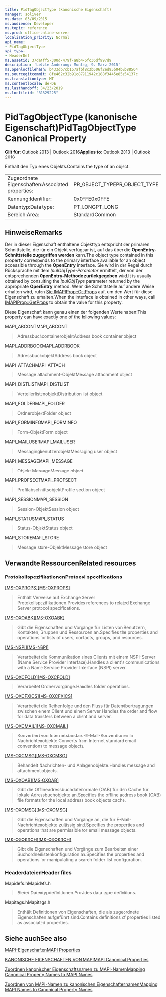 ```yaml
---
title: PidTagObjectType (kanonische Eigenschaft)
manager: soliver
ms.date: 03/09/2015
ms.audience: Developer
ms.topic: reference
ms.prod: office-online-server
localization_priority: Normal
api_name:
- PidTagObjectType
api_type:
- HeaderDef
ms.assetid: 37da4ff5-300d-479f-a8b4-6fc36df997d9
description: 'Letzte Änderung: Montag, 9. März 2015'
ms.openlocfilehash: b433db7cb157afbf8c3b506f2ed95b04b7b88564
ms.sourcegitcommit: 8fe462c32b91c87911942c188f3445e85a54137c
ms.translationtype: MT
ms.contentlocale: de-DE
ms.lasthandoff: 04/23/2019
ms.locfileid: "32329225"
---
```

# <a name="pidtagobjecttype-canonical-property"></a><span data-ttu-id="47873-103">PidTagObjectType (kanonische Eigenschaft)</span><span class="sxs-lookup"><span data-stu-id="47873-103">PidTagObjectType Canonical Property</span></span>

  
  
<span data-ttu-id="47873-104">**Gilt für**: Outlook 2013 | Outlook 2016</span><span class="sxs-lookup"><span data-stu-id="47873-104">**Applies to**: Outlook 2013 | Outlook 2016</span></span> 
  
<span data-ttu-id="47873-105">Enthält den Typ eines Objekts.</span><span class="sxs-lookup"><span data-stu-id="47873-105">Contains the type of an object.</span></span> 
  
|||
|:-----|:-----|
|<span data-ttu-id="47873-106">Zugeordnete Eigenschaften:</span><span class="sxs-lookup"><span data-stu-id="47873-106">Associated properties:</span></span>  <br/> |<span data-ttu-id="47873-107">PR_OBJECT_TYPE</span><span class="sxs-lookup"><span data-stu-id="47873-107">PR_OBJECT_TYPE</span></span>  <br/> |
|<span data-ttu-id="47873-108">Kennung:</span><span class="sxs-lookup"><span data-stu-id="47873-108">Identifier:</span></span>  <br/> |<span data-ttu-id="47873-109">0x0FFE</span><span class="sxs-lookup"><span data-stu-id="47873-109">0x0FFE</span></span>  <br/> |
|<span data-ttu-id="47873-110">Datentyp:</span><span class="sxs-lookup"><span data-stu-id="47873-110">Data type:</span></span>  <br/> |<span data-ttu-id="47873-111">PT_LONG</span><span class="sxs-lookup"><span data-stu-id="47873-111">PT_LONG</span></span>  <br/> |
|<span data-ttu-id="47873-112">Bereich:</span><span class="sxs-lookup"><span data-stu-id="47873-112">Area:</span></span>  <br/> |<span data-ttu-id="47873-113">Standard</span><span class="sxs-lookup"><span data-stu-id="47873-113">Common</span></span>  <br/> |
   
## <a name="remarks"></a><span data-ttu-id="47873-114">Hinweise</span><span class="sxs-lookup"><span data-stu-id="47873-114">Remarks</span></span>

<span data-ttu-id="47873-115">Der in dieser Eigenschaft enthaltene Objekttyp entspricht der primären Schnittstelle, die für ein Objekt verfügbar ist, auf das über die **OpenEntry-Schnittstelle zugegriffen werden** kann.</span><span class="sxs-lookup"><span data-stu-id="47873-115">The object type contained in this property corresponds to the primary interface available for an object accessible through the **OpenEntry** interface.</span></span> <span data-ttu-id="47873-116">Sie wird in der Regel durch Rücksprache mit dem  _lpulObjType-Parameter_ ermittelt, der von der entsprechenden **OpenEntry-Methode zurückgegeben** wird.</span><span class="sxs-lookup"><span data-stu-id="47873-116">It is usually obtained by consulting the  _lpulObjType_ parameter returned by the appropriate **OpenEntry** method.</span></span> <span data-ttu-id="47873-117">Wenn die Schnittstelle auf andere Weise erhalten wird, rufen [Sie IMAPIProp::GetProps](imapiprop-getprops.md) auf, um den Wert für diese Eigenschaft zu erhalten.</span><span class="sxs-lookup"><span data-stu-id="47873-117">When the interface is obtained in other ways, call [IMAPIProp::GetProps](imapiprop-getprops.md) to obtain the value for this property.</span></span> 
  
<span data-ttu-id="47873-118">Diese Eigenschaft kann genau einen der folgenden Werte haben:</span><span class="sxs-lookup"><span data-stu-id="47873-118">This property can have exactly one of the following values:</span></span>
  
<span data-ttu-id="47873-119">MAPI_ABCONT</span><span class="sxs-lookup"><span data-stu-id="47873-119">MAPI_ABCONT</span></span> 
  
> <span data-ttu-id="47873-120">Adressbuchcontainerobjekt</span><span class="sxs-lookup"><span data-stu-id="47873-120">Address book container object</span></span> 
    
<span data-ttu-id="47873-121">MAPI_ADDRBOOK</span><span class="sxs-lookup"><span data-stu-id="47873-121">MAPI_ADDRBOOK</span></span> 
  
> <span data-ttu-id="47873-122">Adressbuchobjekt</span><span class="sxs-lookup"><span data-stu-id="47873-122">Address book object</span></span> 
    
<span data-ttu-id="47873-123">MAPI_ATTACH</span><span class="sxs-lookup"><span data-stu-id="47873-123">MAPI_ATTACH</span></span> 
  
> <span data-ttu-id="47873-124">Message attachment-Objekt</span><span class="sxs-lookup"><span data-stu-id="47873-124">Message attachment object</span></span> 
    
<span data-ttu-id="47873-125">MAPI_DISTLIST</span><span class="sxs-lookup"><span data-stu-id="47873-125">MAPI_DISTLIST</span></span> 
  
> <span data-ttu-id="47873-126">Verteilerlistenobjekt</span><span class="sxs-lookup"><span data-stu-id="47873-126">Distribution list object</span></span> 
    
<span data-ttu-id="47873-127">MAPI_FOLDER</span><span class="sxs-lookup"><span data-stu-id="47873-127">MAPI_FOLDER</span></span> 
  
> <span data-ttu-id="47873-128">Ordnerobjekt</span><span class="sxs-lookup"><span data-stu-id="47873-128">Folder object</span></span> 
    
<span data-ttu-id="47873-129">MAPI_FORMINFO</span><span class="sxs-lookup"><span data-stu-id="47873-129">MAPI_FORMINFO</span></span> 
  
> <span data-ttu-id="47873-130">Form-Objekt</span><span class="sxs-lookup"><span data-stu-id="47873-130">Form object</span></span> 
    
<span data-ttu-id="47873-131">MAPI_MAILUSER</span><span class="sxs-lookup"><span data-stu-id="47873-131">MAPI_MAILUSER</span></span> 
  
> <span data-ttu-id="47873-132">Messagingbenutzerobjekt</span><span class="sxs-lookup"><span data-stu-id="47873-132">Messaging user object</span></span> 
    
<span data-ttu-id="47873-133">MAPI_MESSAGE</span><span class="sxs-lookup"><span data-stu-id="47873-133">MAPI_MESSAGE</span></span> 
  
> <span data-ttu-id="47873-134">Objekt Message</span><span class="sxs-lookup"><span data-stu-id="47873-134">Message object</span></span> 
    
<span data-ttu-id="47873-135">MAPI_PROFSECT</span><span class="sxs-lookup"><span data-stu-id="47873-135">MAPI_PROFSECT</span></span> 
  
> <span data-ttu-id="47873-136">Profilabschnittsobjekt</span><span class="sxs-lookup"><span data-stu-id="47873-136">Profile section object</span></span> 
    
<span data-ttu-id="47873-137">MAPI_SESSION</span><span class="sxs-lookup"><span data-stu-id="47873-137">MAPI_SESSION</span></span> 
  
> <span data-ttu-id="47873-138">Session-Objekt</span><span class="sxs-lookup"><span data-stu-id="47873-138">Session object</span></span> 
    
<span data-ttu-id="47873-139">MAPI_STATUS</span><span class="sxs-lookup"><span data-stu-id="47873-139">MAPI_STATUS</span></span> 
  
> <span data-ttu-id="47873-140">Status-Objekt</span><span class="sxs-lookup"><span data-stu-id="47873-140">Status object</span></span> 
    
<span data-ttu-id="47873-141">MAPI_STORE</span><span class="sxs-lookup"><span data-stu-id="47873-141">MAPI_STORE</span></span> 
  
> <span data-ttu-id="47873-142">Message store-Objekt</span><span class="sxs-lookup"><span data-stu-id="47873-142">Message store object</span></span>
    
## <a name="related-resources"></a><span data-ttu-id="47873-143">Verwandte Ressourcen</span><span class="sxs-lookup"><span data-stu-id="47873-143">Related resources</span></span>

### <a name="protocol-specifications"></a><span data-ttu-id="47873-144">Protokollspezifikationen</span><span class="sxs-lookup"><span data-stu-id="47873-144">Protocol specifications</span></span>

<span data-ttu-id="47873-145">[[MS-OXPROPS]](https://msdn.microsoft.com/library/f6ab1613-aefe-447d-a49c-18217230b148%28Office.15%29.aspx)</span><span class="sxs-lookup"><span data-stu-id="47873-145">[[MS-OXPROPS]](https://msdn.microsoft.com/library/f6ab1613-aefe-447d-a49c-18217230b148%28Office.15%29.aspx)</span></span>
  
> <span data-ttu-id="47873-146">Enthält Verweise auf Exchange Server Protokollspezifikationen.</span><span class="sxs-lookup"><span data-stu-id="47873-146">Provides references to related Exchange Server protocol specifications.</span></span>
    
<span data-ttu-id="47873-147">[[MS-OXOABK]](https://msdn.microsoft.com/library/f4cf9b4c-9232-4506-9e71-2270de217614%28Office.15%29.aspx)</span><span class="sxs-lookup"><span data-stu-id="47873-147">[[MS-OXOABK]](https://msdn.microsoft.com/library/f4cf9b4c-9232-4506-9e71-2270de217614%28Office.15%29.aspx)</span></span>
  
> <span data-ttu-id="47873-148">Gibt die Eigenschaften und Vorgänge für Listen von Benutzern, Kontakten, Gruppen und Ressourcen an.</span><span class="sxs-lookup"><span data-stu-id="47873-148">Specifies the properties and operations for lists of users, contacts, groups, and resources.</span></span>
    
<span data-ttu-id="47873-149">[[MS-NSPI]](https://msdn.microsoft.com/library/6dd0a3ea-b4d4-4a73-a857-add03a89a543%28Office.15%29.aspx)</span><span class="sxs-lookup"><span data-stu-id="47873-149">[[MS-NSPI]](https://msdn.microsoft.com/library/6dd0a3ea-b4d4-4a73-a857-add03a89a543%28Office.15%29.aspx)</span></span>
  
> <span data-ttu-id="47873-150">Verarbeitet die Kommunikation eines Clients mit einem NSPI-Server (Name Service Provider Interface).</span><span class="sxs-lookup"><span data-stu-id="47873-150">Handles a client's communications with a Name Service Provider Interface (NSPI) server.</span></span>
    
<span data-ttu-id="47873-151">[[MS-OXCFOLD]](https://msdn.microsoft.com/library/c0f31b95-c07f-486c-98d9-535ed9705fbf%28Office.15%29.aspx)</span><span class="sxs-lookup"><span data-stu-id="47873-151">[[MS-OXCFOLD]](https://msdn.microsoft.com/library/c0f31b95-c07f-486c-98d9-535ed9705fbf%28Office.15%29.aspx)</span></span>
  
> <span data-ttu-id="47873-152">Verarbeitet Ordnervorgänge.</span><span class="sxs-lookup"><span data-stu-id="47873-152">Handles folder operations.</span></span>
    
<span data-ttu-id="47873-153">[[MS-OXCFXICS]](https://msdn.microsoft.com/library/b9752f3d-d50d-44b8-9e6b-608a117c8532%28Office.15%29.aspx)</span><span class="sxs-lookup"><span data-stu-id="47873-153">[[MS-OXCFXICS]](https://msdn.microsoft.com/library/b9752f3d-d50d-44b8-9e6b-608a117c8532%28Office.15%29.aspx)</span></span>
  
> <span data-ttu-id="47873-154">Verarbeitet die Reihenfolge und den Fluss für Datenübertragungen zwischen einem Client und einem Server.</span><span class="sxs-lookup"><span data-stu-id="47873-154">Handles the order and flow for data transfers between a client and server.</span></span>
    
<span data-ttu-id="47873-155">[[MS-OXCMAIL]](https://msdn.microsoft.com/library/b60d48db-183f-4bf5-a908-f584e62cb2d4%28Office.15%29.aspx)</span><span class="sxs-lookup"><span data-stu-id="47873-155">[[MS-OXCMAIL]](https://msdn.microsoft.com/library/b60d48db-183f-4bf5-a908-f584e62cb2d4%28Office.15%29.aspx)</span></span>
  
> <span data-ttu-id="47873-156">Konvertiert von Internetstandard-E-Mail-Konventionen in Nachrichtenobjekte.</span><span class="sxs-lookup"><span data-stu-id="47873-156">Converts from Internet standard email conventions to message objects.</span></span>
    
<span data-ttu-id="47873-157">[[MS-OXCMSG]](https://msdn.microsoft.com/library/7fd7ec40-deec-4c06-9493-1bc06b349682%28Office.15%29.aspx)</span><span class="sxs-lookup"><span data-stu-id="47873-157">[[MS-OXCMSG]](https://msdn.microsoft.com/library/7fd7ec40-deec-4c06-9493-1bc06b349682%28Office.15%29.aspx)</span></span>
  
> <span data-ttu-id="47873-158">Behandelt Nachrichten- und Anlagenobjekte.</span><span class="sxs-lookup"><span data-stu-id="47873-158">Handles message and attachment objects.</span></span>
    
<span data-ttu-id="47873-159">[[MS-OXOAB]](https://msdn.microsoft.com/library/b4750386-66ec-4e69-abb6-208dd131c7de%28Office.15%29.aspx)</span><span class="sxs-lookup"><span data-stu-id="47873-159">[[MS-OXOAB]](https://msdn.microsoft.com/library/b4750386-66ec-4e69-abb6-208dd131c7de%28Office.15%29.aspx)</span></span>
  
> <span data-ttu-id="47873-160">Gibt die Offlineadressbuchdateiformate (OAB) für den Cache für lokale Adressbuchobjekte an.</span><span class="sxs-lookup"><span data-stu-id="47873-160">Specifies the offline address book (OAB) file formats for the local address book objects cache.</span></span>
    
<span data-ttu-id="47873-161">[[MS-OXOMSG]](https://msdn.microsoft.com/library/daa9120f-f325-4afb-a738-28f91049ab3c%28Office.15%29.aspx)</span><span class="sxs-lookup"><span data-stu-id="47873-161">[[MS-OXOMSG]](https://msdn.microsoft.com/library/daa9120f-f325-4afb-a738-28f91049ab3c%28Office.15%29.aspx)</span></span>
  
> <span data-ttu-id="47873-162">Gibt die Eigenschaften und Vorgänge an, die für E-Mail-Nachrichtenobjekte zulässig sind.</span><span class="sxs-lookup"><span data-stu-id="47873-162">Specifies the properties and operations that are permissible for email message objects.</span></span>
    
<span data-ttu-id="47873-163">[[MS-OXOSRCH]](https://msdn.microsoft.com/library/c72e49b8-78c7-4483-ad65-e46e9133673b%28Office.15%29.aspx)</span><span class="sxs-lookup"><span data-stu-id="47873-163">[[MS-OXOSRCH]](https://msdn.microsoft.com/library/c72e49b8-78c7-4483-ad65-e46e9133673b%28Office.15%29.aspx)</span></span>
  
> <span data-ttu-id="47873-164">Gibt die Eigenschaften und Vorgänge zum Bearbeiten einer Suchordnerlistenkonfiguration an.</span><span class="sxs-lookup"><span data-stu-id="47873-164">Specifies the properties and operations for manipulating a search folder list configuration.</span></span>
    
### <a name="header-files"></a><span data-ttu-id="47873-165">Headerdateien</span><span class="sxs-lookup"><span data-stu-id="47873-165">Header files</span></span>

<span data-ttu-id="47873-166">Mapidefs.h</span><span class="sxs-lookup"><span data-stu-id="47873-166">Mapidefs.h</span></span>
  
> <span data-ttu-id="47873-167">Bietet Datentypdefinitionen.</span><span class="sxs-lookup"><span data-stu-id="47873-167">Provides data type definitions.</span></span>
    
<span data-ttu-id="47873-168">Mapitags.h</span><span class="sxs-lookup"><span data-stu-id="47873-168">Mapitags.h</span></span>
  
> <span data-ttu-id="47873-169">Enthält Definitionen von Eigenschaften, die als zugeordnete Eigenschaften aufgeführt sind.</span><span class="sxs-lookup"><span data-stu-id="47873-169">Contains definitions of properties listed as associated properties.</span></span>
    
## <a name="see-also"></a><span data-ttu-id="47873-170">Siehe auch</span><span class="sxs-lookup"><span data-stu-id="47873-170">See also</span></span>



[<span data-ttu-id="47873-171">MAPI-Eigenschaften</span><span class="sxs-lookup"><span data-stu-id="47873-171">MAPI Properties</span></span>](mapi-properties.md)
  
[<span data-ttu-id="47873-172">KANONISCHE EIGENSCHAFTEN VON MAPI</span><span class="sxs-lookup"><span data-stu-id="47873-172">MAPI Canonical Properties</span></span>](mapi-canonical-properties.md)
  
[<span data-ttu-id="47873-173">Zuordnen kanonischer Eigenschaftsnamen zu MAPI-Namen</span><span class="sxs-lookup"><span data-stu-id="47873-173">Mapping Canonical Property Names to MAPI Names</span></span>](mapping-canonical-property-names-to-mapi-names.md)
  
[<span data-ttu-id="47873-174">Zuordnen von MAPI-Namen zu kanonischen Eigenschaftennamen</span><span class="sxs-lookup"><span data-stu-id="47873-174">Mapping MAPI Names to Canonical Property Names</span></span>](mapping-mapi-names-to-canonical-property-names.md)

